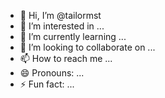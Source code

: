 - 👋 Hi, I’m @tailormst
- 👀 I’m interested in ...
- 🌱 I’m currently learning ...
- 💞️ I’m looking to collaborate on ...
- 📫 How to reach me ...
- 😄 Pronouns: ...
- ⚡ Fun fact: ...

<!---
tailormst/tailormst is a ✨ special ✨ repository because its `README.md` (this file) appears on your GitHub profile.
You can click the Preview link to take a look at your changes.
--->

